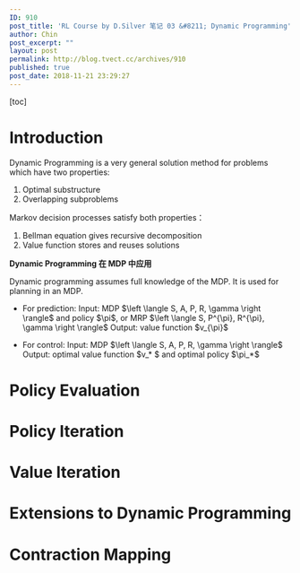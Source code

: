 ```yaml
---
ID: 910
post_title: 'RL Course by D.Silver 笔记 03 &#8211; Dynamic Programming'
author: Chin
post_excerpt: ""
layout: post
permalink: http://blog.tvect.cc/archives/910
published: true
post_date: 2018-11-21 23:29:27
---
```

[toc]

<!--more-->

<h1>Introduction</h1>

Dynamic Programming is a very general solution method for problems which have two properties:
1. Optimal substructure
2. Overlapping subproblems

Markov decision processes satisfy both properties：
1. Bellman equation gives recursive decomposition
2. Value function stores and reuses solutions

<strong>Dynamic Programming 在 MDP 中应用</strong>

Dynamic programming assumes full knowledge of the MDP. It is used for planning in an MDP.

<ul>
<li><p>For prediction:
Input: MDP $\left \langle S, A, P, R, \gamma \right \rangle$ and policy $\pi$, or MRP $\left \langle S, P^{\pi}, R^{\pi}, \gamma \right \rangle$
Output: value function $v_{\pi}$</p></li>
<li><p>For control:
Input: MDP $\left \langle S, A, P, R, \gamma \right \rangle$
Output: optimal value function $v_* $ and optimal policy $\pi_*$</p></li>
</ul>

<h1>Policy Evaluation</h1>

<h1>Policy Iteration</h1>

<h1>Value Iteration</h1>

<h1>Extensions to Dynamic Programming</h1>

<h1>Contraction Mapping</h1>